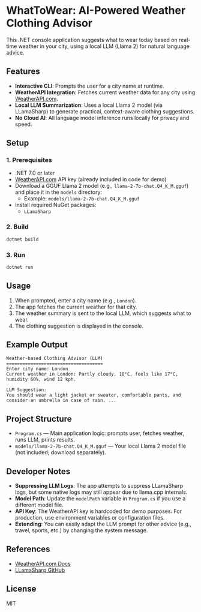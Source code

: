# WhatToWear: AI-Powered Weather Clothing Advisor

This .NET console application suggests what to wear today based on real-time weather in your city, using a local LLM (Llama 2) for natural language advice.

## Features

- **Interactive CLI**: Prompts the user for a city name at runtime.
- **WeatherAPI Integration**: Fetches current weather data for any city using [WeatherAPI.com](https://www.weatherapi.com/docs/).
- **Local LLM Summarization**: Uses a local Llama 2 model (via LLamaSharp) to generate practical, context-aware clothing suggestions.
- **No Cloud AI**: All language model inference runs locally for privacy and speed.

## Setup

### 1. Prerequisites
- .NET 7.0 or later
- [WeatherAPI.com](https://www.weatherapi.com/) API key (already included in code for demo)
- Download a GGUF Llama 2 model (e.g., `llama-2-7b-chat.Q4_K_M.gguf`) and place it in the `models` directory:
  - Example: `models/llama-2-7b-chat.Q4_K_M.gguf`
- Install required NuGet packages:
  - `LLamaSharp`

### 2. Build
```sh
dotnet build
```

### 3. Run
```sh
dotnet run
```

## Usage
1. When prompted, enter a city name (e.g., `London`).
2. The app fetches the current weather for that city.
3. The weather summary is sent to the local LLM, which suggests what to wear.
4. The clothing suggestion is displayed in the console.

## Example Output
```
Weather-based Clothing Advisor (LLM)
====================================
Enter city name: London
Current weather in London: Partly cloudy, 18°C, feels like 17°C, humidity 60%, wind 12 kph.

LLM Suggestion:
You should wear a light jacket or sweater, comfortable pants, and consider an umbrella in case of rain. ...
```

## Project Structure
- `Program.cs` — Main application logic: prompts user, fetches weather, runs LLM, prints results.
- `models/llama-2-7b-chat.Q4_K_M.gguf` — Your local Llama 2 model file (not included; download separately).

## Developer Notes
- **Suppressing LLM Logs**: The app attempts to suppress LLamaSharp logs, but some native logs may still appear due to llama.cpp internals.
- **Model Path**: Update the `modelPath` variable in `Program.cs` if you use a different model file.
- **API Key**: The WeatherAPI key is hardcoded for demo purposes. For production, use environment variables or configuration files.
- **Extending**: You can easily adapt the LLM prompt for other advice (e.g., travel, sports, etc.) by changing the system message.

## References
- [WeatherAPI.com Docs](https://www.weatherapi.com/docs/)
- [LLamaSharp GitHub](https://github.com/SciSharp/LLamaSharp?tab=readme-ov-file)

## License
MIT 